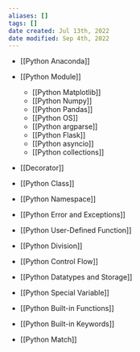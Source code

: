 ```yaml
---
aliases: []
tags: []
date created: Jul 13th, 2022
date modified: Sep 4th, 2022
---
```

- [[Python Anaconda]]
- [[Python Module]]
	- [[Python Matplotlib]]
	- [[Python Numpy]]
	- [[Python Pandas]]
	- [[Python OS]]
	- [[Python argparse]]
	- [[Python Flask]]
	- [[Python asyncio]]
	- [[Python collections]]

- [[Decorator]]
- [[Python Class]]
- [[Python Namespace]]
- [[Python Error and Exceptions]]
- [[Python User-Defined Function]]
- [[Python Division]]
- [[Python Control Flow]]
- [[Python Datatypes and Storage]]
- [[Python Special Variable]]
- [[Python Built-in Functions]]
- [[Python Built-in Keywords]]
- [[Python Match]]  